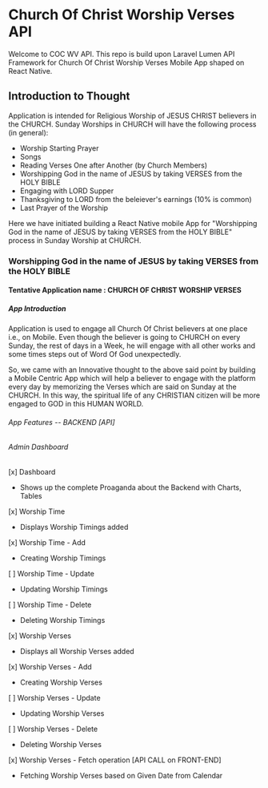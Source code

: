 # Church Of Christ Worship Verses API
Welcome to COC WV API. This repo is build upon Laravel Lumen API Framework for Church Of Christ Worship Verses Mobile App shaped on React Native.

## Introduction to Thought
Application is intended for Religious Worship of JESUS CHRIST believers in the CHURCH. Sunday Worships in CHURCH will have the following process (in general):
- Worship Starting Prayer
- Songs
- Reading Verses One after Another (by Church Members)
- Worshipping God in the name of JESUS by taking VERSES from the HOLY BIBLE
- Engaging with LORD Supper
- Thanksgiving to LORD from the beleiever's earnings (10% is common)
- Last Prayer of the Worship

Here we have initiated building a React Native mobile App for "Worshipping God in the name of JESUS by taking VERSES from the HOLY BIBLE" process in Sunday Worship at CHURCH.

### Worshipping God in the name of JESUS by taking VERSES from the HOLY BIBLE

#### Tentative Application name : CHURCH OF CHRIST WORSHIP VERSES

##### App Introduction

Application is used to engage all Church Of Christ believers at one place i.e., on Mobile. Even though the believer is going to CHURCH on every Sunday, the rest of days in a Week, he will engage with all other works and some times steps out of Word Of God unexpectedly.

So, we came with an Innovative thought to the above said point by building a Mobile Centric App which will help a believer to engage with the platform every day by memorizing the Verses which are said on Sunday at the CHURCH. In this way, the spiritual life of any CHRISTIAN citizen will be more engaged to GOD in this HUMAN WORLD.

###### App Features -- BACKEND [API]
###### Admin Dashboard

[x] Dashboard

- Shows up the complete Proaganda about the Backend with Charts, Tables

[x] Worship Time

- Displays Worship Timings added

[x] Worship Time - Add

- Creating Worship Timings

[ ] Worship Time - Update

- Updating Worship Timings

[ ] Worship Time - Delete

- Deleting Worship Timings

[x] Worship Verses

- Displays all Worship Verses added

[x] Worship Verses - Add

- Creating Worship Verses

[ ] Worship Verses - Update

- Updating Worship Verses

[ ] Worship Verses - Delete

- Deleting Worship Verses

[x] Worship Verses - Fetch operation [API CALL on FRONT-END]

- Fetching Worship Verses based on Given Date from Calendar
